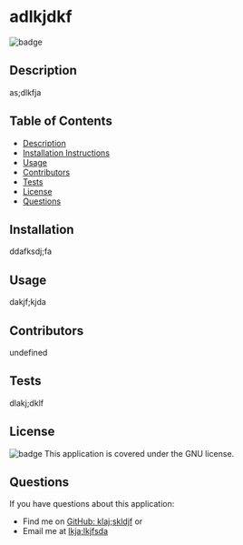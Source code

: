 
  
  # adlkjdkf

  ![badge](https://img.shields.io/badge/license-GNU-brightgreen)

  ## Description
  as;dlkfja

  ## Table of Contents
  - [Description](#description)
  - [Installation Instructions](#installation)
  - [Usage](#usage)
  - [Contributors](#contributors)
  - [Tests](#tests)
  - [License](#license)
  - [Questions](#questions)

  ## Installation 
  ddafksdj;fa

  ## Usage
  dakjf;kjda

  ## Contributors
  undefined

  ## Tests
  dlakj;dklf

  ## License 
  ![badge](https://img.shields.io/badge/license-GNU-brightgreen) This application is covered under the GNU license.

  ## Questions
  If you have questions about this application: 
  - Find me on [GitHub: klaj;skldjf](https://github.com/klaj;skldjf) or 
  - Email me at [lkja;lkjfsda](mailto:lkja;lkjfsda)
